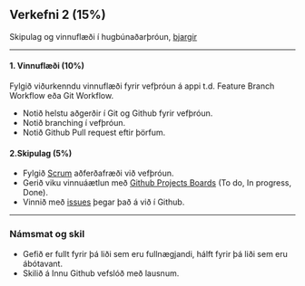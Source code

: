 ## Verkefni 2 (15%)

Skipulag og vinnuflæði í hugbúnaðarþróun, [bjargir](https://github.com/GunnarThorunnarson/VEFTHROUN/wiki/Skipulag-og-vinnufl%C3%A6%C3%B0i)

---

#### 1. Vinnuflæði (10%)

Fylgið viðurkenndu vinnuflæði fyrir vefþróun á appi t.d. Feature Branch Workflow eða Git Workflow.
- Notið helstu aðgerðir í Git og Github fyrir vefþróun.
- Notið branching í vefþróun.
- Notið Github Pull request eftir þörfum.


#### 2.Skipulag (5%)
- Fylgið [Scrum](https://www.scrum.org/resources/what-is-scrum) aðferðafræði við vefþróun.
- Gerið viku vinnuáætlun með [Github Projects Boards](https://docs.github.com/en/issues/organizing-your-work-with-project-boards/managing-project-boards/about-project-boards) (To do, In progress, Done).
- Vinnið með [issues](https://docs.github.com/en/issues/tracking-your-work-with-issues/about-issues#filtering) þegar það á við í Github.

---

### Námsmat og skil
- Gefið er fullt fyrir þá liði sem eru fullnægjandi, hálft fyrir þá liði sem eru ábótavant. 
- Skilið á Innu Github vefslóð með lausnum.
